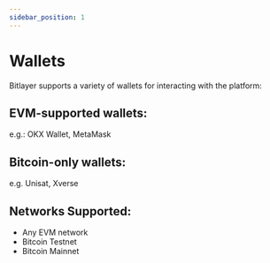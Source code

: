 ```yaml
---
sidebar_position: 1
---
```


# Wallets

Bitlayer supports a variety of wallets for interacting with the platform:

## EVM-supported wallets:

e.g.: OKX Wallet, MetaMask

## Bitcoin-only wallets:

e.g. Unisat, Xverse

## Networks Supported:

- Any EVM network
- Bitcoin Testnet
- Bitcoin Mainnet
